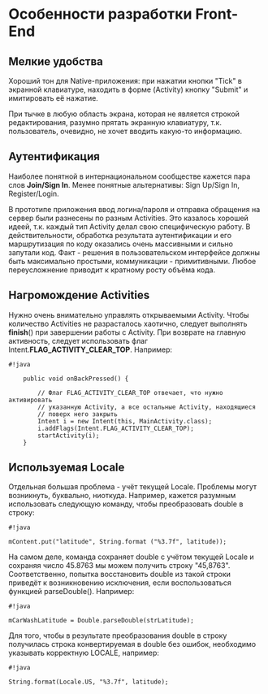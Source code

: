 # Особенности разработки Front-End #

## Мелкие удобства ##

Хороший тон для Native-приложения: при нажатии кнопки "Tick" в экранной клавиатуре, находить в форме (Activity) кнопку "Submit" и имитировать её нажатие.

При тычке в любую область экрана, которая не является строкой редактирования, разумно прятать экранную клавиатуру, т.к. пользователь, очевидно, не хочет вводить какую-то информацию.

## Аутентификация ##

Наиболее понятной в интернациональном сообществе кажется пара слов **Join/Sign In**. Менее понятные альтернативы: Sign Up/Sign In, Register/Login.

В прототипе приложения ввод логина/пароля и отправка обращения на сервер были разнесены по разным Activities. Это казалось хорошей идеей, т.к. каждый тип Activity делал свою специфическую работу. В действительности, обработка результата аутентификации и его маршрутизация по коду оказались очень массивными и сильно запутали код. Факт - решения в пользовательском интерфейсе должны быть максимально простыми, коммуникации - примитивными. Любое переусложнение приводит к кратному росту объёма кода.

## Нагромождение Activities ##

Нужно очень внимательно управлять открываемыми Activity. Чтобы количество Activities не разрасталось хаотично, следует выполнять **finish**() при завершении работы с Activity. При возврате на главную активность, следует использовать флаг Intent.**FLAG_ACTIVITY_CLEAR_TOP**. Например:

```
#!java

    public void onBackPressed() {

        // Флаг FLAG_ACTIVITY_CLEAR_TOP отвечает, что нужно активировать
        // указанную Activity, а все остальные Activity, находящиеся
        // поверх него закрыть
        Intent i = new Intent(this, MainActivity.class);
        i.addFlags(Intent.FLAG_ACTIVITY_CLEAR_TOP);
        startActivity(i);
    }
```

## Используемая Locale ##

Отдельная большая проблема - учёт текущей Locale. Проблемы могут возникнуть, буквально, ниоткуда. Например, кажется разумным использовать следующую команду, чтобы преобразовать double в строку:

```
#!java

mContent.put("latitude", String.format ("%3.7f", latitude));
```

На самом деле, команда сохраняет double с учётом текущей Locale и сохраняя число 45.8763 мы можем получить строку "45,8763". Соответственно, попытка восстановить double из такой строки приведёт к возникновению исключения, если воспользоваться функцией parseDouble(). Например: 

```
#!java

mCarWashLatitude = Double.parseDouble(strLatitude);
```

Для того, чтобы в результате преобразования double в строку получилась строка конвертируемая в double без ошибок, необходимо указывать корректную LOCALE, например:

```
#!java

String.format(Locale.US, "%3.7f", latitude);
```

